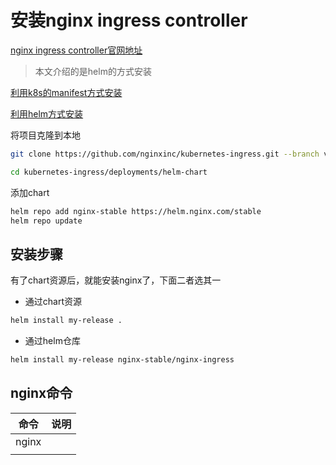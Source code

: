 # 安装nginx ingress controller

[nginx ingress controller官网地址](https://docs.nginx.com/nginx-ingress-controller/)

> 本文介绍的是helm的方式安装

[利用k8s的manifest方式安装](https://docs.nginx.com/nginx-ingress-controller/installation/installation-with-manifests/)

[利用helm方式安装](https://docs.nginx.com/nginx-ingress-controller/installation/installation-with-helm/)

将项目克隆到本地

```bash
git clone https://github.com/nginxinc/kubernetes-ingress.git --branch v2.4.0

cd kubernetes-ingress/deployments/helm-chart
```

添加chart

```bash
helm repo add nginx-stable https://helm.nginx.com/stable
helm repo update
```

## 安装步骤

有了chart资源后，就能安装nginx了，下面二者选其一

- 通过chart资源
```bash
helm install my-release .
```

- 通过helm仓库
```bash
helm install my-release nginx-stable/nginx-ingress
```

## nginx命令

|命令|说明|
|:---:|:---:|
|nginx ||
|||
